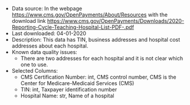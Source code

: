 - Data source: In the webpage https://www.cms.gov/OpenPayments/About/Resources with the download link https://www.cms.gov/OpenPayments/Downloads/2020-Reporting-Cycle-Teaching-Hospital-List-PDF-.pdf
- Last downloaded: 04-01-2020
- Description: This data has TIN, business addresses and hospital cost addresses about each hospital.
- Known data quality issues: 
    - There are two addresses for each hospital and it is not clear which one to use.
- Selected Columns:
    - CMS Certification Number: int, CMS control number, CMS is the Center for Medicare-Medicaid Services (CMS)
    - TIN: int, Taxpayer identification number
    - Hospital Name: str, Name of a hospital
